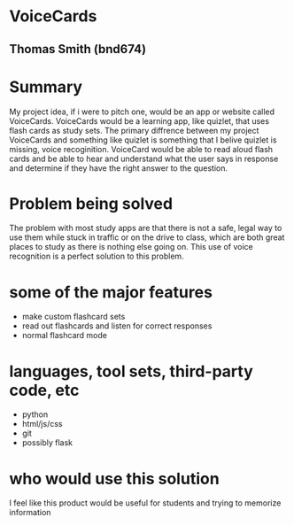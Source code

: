 # VoiceCards

## Thomas Smith (bnd674)


# Summary

My project idea, if i were to pitch one, would be an app or website called VoiceCards. VoiceCards would be a learning app, like quizlet, that uses flash cards as study sets. The primary diffrence between my project VoiceCards and something like quizlet is something that I belive quizlet is missing, voice recoginition. VoiceCard would be able to read aloud flash cards and be able to hear and understand what the user says in response and determine if they have the right answer to the question.

# Problem being solved

The problem with most study apps are that there is not a safe, legal way to use them while stuck in traffic or on the drive to class, which are both great places to study as there is nothing else going on. This use of voice recognition is a perfect solution to this problem.

# some of the major features

- make custom flashcard sets
- read out flashcards and listen for correct responses
- normal flashcard mode

# languages, tool sets, third-party code, etc 

- python
- html/js/css
- git
- possibly flask

# who would use this solution

I feel like this product would be useful for students and trying to memorize information